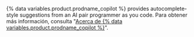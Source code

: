 {% data variables.product.prodname_copilot %} provides autocomplete-style suggestions from an AI pair programmer as you code. Para obtener más información, consulta "[Acerca de {% data variables.product.prodname_copilot %}](/copilot/overview-of-github-copilot/about-github-copilot)".